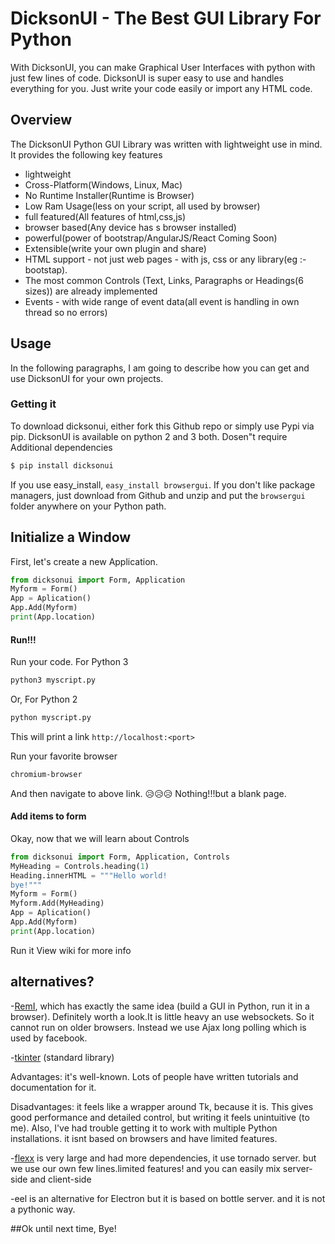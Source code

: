 # DicksonUI - The Best GUI Library For Python

With DicksonUI, you can make Graphical User Interfaces with python with just few lines of code. DicksonUI is super easy to use and handles everything for you. Just write your code easily
or import any HTML code.

## Overview
The DicksonUI Python GUI Library was written with lightweight use in mind. It provides the following key features
- lightweight
- Cross-Platform(Windows, Linux, Mac)
- No Runtime Installer(Runtime is Browser)
- Low Ram Usage(less on your script, all used by browser)
- full featured(All features of html,css,js)
- browser based(Any device has s browser installed)
- powerful(power of bootstrap/AngularJS/React Coming Soon)
- Extensible(write your own plugin and share)
- HTML support - not just web pages - with js, css or any library(eg :-bootstap).
- The most common Controls  (Text, Links, Paragraphs or Headings(6 sizes)) are already implemented
- Events - with wide range of event data(all event is handling in own thread so no errors)

## Usage

In the following paragraphs, I am going to describe how you can get and use DicksonUI for your own projects.

###  Getting it
To download dicksonui, either fork this Github repo or simply use Pypi via pip.
DicksonUI is available on python 2 and 3 both. Dosen"t require Additional dependencies
```sh
$ pip install dicksonui
```
If you use easy_install,  `easy_install browsergui`.
If you don't like package managers, just download from Github and unzip   and put the  `browsergui`  folder anywhere on your Python path.

## Initialize a Window
First, let's create a new Application. 

```Python
from dicksonui import Form, Application
Myform = Form()
App = Aplication()
App.Add(Myform)
print(App.location)
```

#### Run!!! 
Run your code.
For Python 3
```sh
python3 myscript.py
```
Or, For Python 2
```sh
python myscript.py
```
This will print a link
`http://localhost:<port>`
 
Run your favorite browser
```sh
chromium-browser
```
And then navigate to above link.
😥😥😥 Nothing!!!but a blank page.

#### Add items to form 
Okay, now that we will learn about Controls

```Python
from dicksonui import Form, Application, Controls
MyHeading = Controls.heading(1)
Heading.innerHTML = """Hello world!
bye!"""
Myform = Form()
Myform.Add(MyHeading)
App = Aplication()
App.Add(Myform)
print(App.location)
```
Run it 
View wiki for more info

## alternatives?

-[RemI](https://github.com/dddomodossola/remi), which has exactly the same idea (build a GUI in Python, run it in a browser). Definitely worth a look.It is little heavy an use websockets. So it cannot run on older browsers. Instead we use Ajax long polling which is used by facebook.

-[tkinter](https://docs.python.org/3/library/tkinter.html#module-tkinter)  (standard library)

Advantages: it's well-known. Lots of people have written tutorials and documentation for it.

Disadvantages: it feels like a wrapper around Tk, because it is. This gives good performance and detailed control, but writing it feels unintuitive (to me). Also, I've had trouble getting it to work with multiple Python installations.
it isnt based on browsers and have limited features.

-[flexx](https://github.com/zoofIO/flexx) is very large and had more dependencies, it use tornado server. but we use our own few lines.limited features! and you can easily mix server-side and client-side

-eel is an alternative for Electron but it is based on bottle server. and it is not a pythonic way.

##Ok until next time, Bye! 
